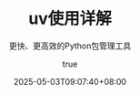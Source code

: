 ---
title: uv使用详解
subtitle: "更快、更高效的Python包管理工具"
date: 2025-05-03T09:07:40+08:00
slug: 76menc3
draft: false
author:
  name: "刘十五"
  link: "https://github.com/xyz-liu15"
  email: "xyz.liu15@gmail.com"
  avatar: "https://i.pinimg.com/736x/cd/ae/3b/cdae3b65b08001cc46fe0c932e786ea1.jpg"
description: "uv是一个新兴的Python包管理工具，由Astral公司开发，旨在替代pip和virtualenv，提供更快的依赖解析和安装速度。"
keywords: ["Python", "uv", "包管理", "依赖管理", "虚拟环境"]
license: "CC BY-NC-SA 4.0"
comment: true
weight: 0
tags:
  - Python
  - 工具
  - 教程
categories:
  - 编程技术
hiddenFromHomePage: false
hiddenFromSearch: false
hiddenFromRelated: false
hiddenFromFeed: false
summary: "uv是一个新兴的Python包管理工具，提供更快的依赖解析和安装速度，本文详细介绍了uv的安装、配置和使用方法。"
resources:
  - name: featured-image
    src: featured-image.jpg
  - name: featured-image-preview
    src: featured-image-preview.jpg
toc: true
math: false
lightgallery: false
---
